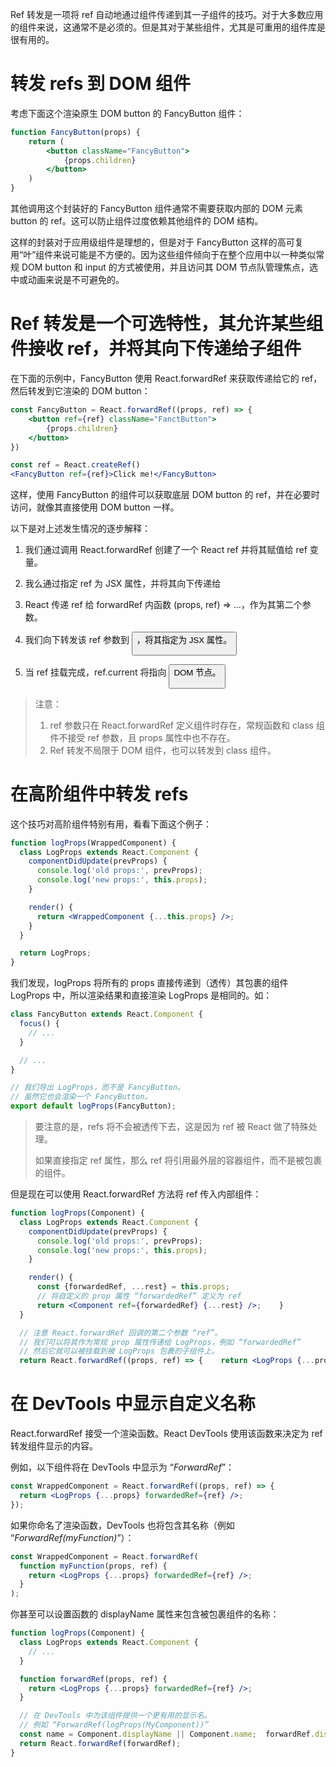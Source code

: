 Ref 转发是一项将 ref 自动地通过组件传递到其一子组件的技巧。对于大多数应用的组件来说，这通常不是必须的。但是其对于某些组件，尤其是可重用的组件库是很有用的。

# 转发 refs 到 DOM 组件

考虑下面这个渲染原生 DOM button 的 FancyButton 组件：

```jsx
function FancyButton(props) {
    return (
    	<button className="FancyButton">
        	{props.children}
		</button>
    )
}
```

其他调用这个封装好的 FancyButton 组件通常不需要获取内部的 DOM 元素 button 的 ref。这可以防止组件过度依赖其他组件的 DOM 结构。

这样的封装对于应用级组件是理想的，但是对于 FancyButton 这样的高可复用“叶”组件来说可能是不方便的。因为这些组件倾向于在整个应用中以一种类似常规 DOM button 和 input 的方式被使用，并且访问其 DOM 节点队管理焦点，选中或动画来说是不可避免的。

# Ref 转发是一个可选特性，其允许某些组件接收 ref，并将其向下传递给子组件

在下面的示例中，FancyButton 使用 React.forwardRef 来获取传递给它的 ref，然后转发到它渲染的 DOM button：

```jsx
const FancyButton = React.forwardRef((props, ref) => {
    <button ref={ref} className="FanctButton">
        {props.children}
    </button>
})
```

```jsx
const ref = React.createRef()
<FancyButton ref={ref}>Click me!</FancyButton>
```

这样，使用 FancyButton 的组件可以获取底层 DOM button 的 ref，并在必要时访问，就像其直接使用 DOM button 一样。

以下是对上述发生情况的逐步解释：

1. 我们通过调用 React.forwardRef 创建了一个 React ref 并将其赋值给 ref 变量。
2. 我么通过指定 ref 为 JSX 属性，并将其向下传递给 <FancyButton ref={ref}>

3. React 传递 ref 给 forwardRef 内函数 (props, ref) => ...，作为其第二个参数。
4. 我们向下转发该 ref 参数到 <button ref={ref}>，将其指定为 JSX 属性。
5. 当 ref 挂载完成，ref.current 将指向 <button> DOM 节点。

> 注意：
>
> 1. ref 参数只在 React.forwardRef 定义组件时存在，常规函数和 class 组件不接受 ref 参数，且 props 属性中也不存在。
> 2. Ref 转发不局限于 DOM 组件，也可以转发到 class 组件。

# 在高阶组件中转发 refs

这个技巧对高阶组件特别有用，看看下面这个例子：

```jsx
function logProps(WrappedComponent) {
  class LogProps extends React.Component {
    componentDidUpdate(prevProps) {
      console.log('old props:', prevProps);
      console.log('new props:', this.props);
    }

    render() {
      return <WrappedComponent {...this.props} />;
    }
  }

  return LogProps;
}
```

我们发现，logProps 将所有的 props 直接传递到（透传）其包裹的组件 LogProps 中，所以渲染结果和直接渲染 LogProps 是相同的。如：

```jsx
class FancyButton extends React.Component {
  focus() {
    // ...
  }

  // ...
}

// 我们导出 LogProps，而不是 FancyButton。
// 虽然它也会渲染一个 FancyButton。
export default logProps(FancyButton);
```

> 要注意的是，refs 将不会被透传下去，这是因为 ref 被 React 做了特殊处理。
>
> 如果直接指定 ref 属性，那么 ref 将引用最外层的容器组件，而不是被包裹的组件。

但是现在可以使用 React.forwardRef 方法将 ref 传入内部组件：

```jsx
function logProps(Component) {
  class LogProps extends React.Component {
    componentDidUpdate(prevProps) {
      console.log('old props:', prevProps);
      console.log('new props:', this.props);
    }

    render() {
      const {forwardedRef, ...rest} = this.props;
      // 将自定义的 prop 属性 “forwardedRef” 定义为 ref
      return <Component ref={forwardedRef} {...rest} />;    }
  }

  // 注意 React.forwardRef 回调的第二个参数 “ref”。
  // 我们可以将其作为常规 prop 属性传递给 LogProps，例如 “forwardedRef”
  // 然后它就可以被挂载到被 LogProps 包裹的子组件上。
  return React.forwardRef((props, ref) => {    return <LogProps {...props} forwardedRef={ref} />;  });}
```

# 在 DevTools 中显示自定义名称

React.forwardRef 接受一个渲染函数。React DevTools 使用该函数来决定为 ref 转发组件显示的内容。

例如，以下组件将在 DevTools 中显示为 “*ForwardRef*”：



```jsx
const WrappedComponent = React.forwardRef((props, ref) => {
  return <LogProps {...props} forwardedRef={ref} />;
});
```



如果你命名了渲染函数，DevTools 也将包含其名称（例如 “*ForwardRef(myFunction)*”）：



```jsx
const WrappedComponent = React.forwardRef(
  function myFunction(props, ref) {
    return <LogProps {...props} forwardedRef={ref} />;
  }
);
```



你甚至可以设置函数的 displayName 属性来包含被包裹组件的名称：



```jsx
function logProps(Component) {
  class LogProps extends React.Component {
    // ...
  }

  function forwardRef(props, ref) {
    return <LogProps {...props} forwardedRef={ref} />;
  }

  // 在 DevTools 中为该组件提供一个更有用的显示名。
  // 例如 “ForwardRef(logProps(MyComponent))”
  const name = Component.displayName || Component.name;  forwardRef.displayName = `logProps(${name})`;
  return React.forwardRef(forwardRef);
}
```
